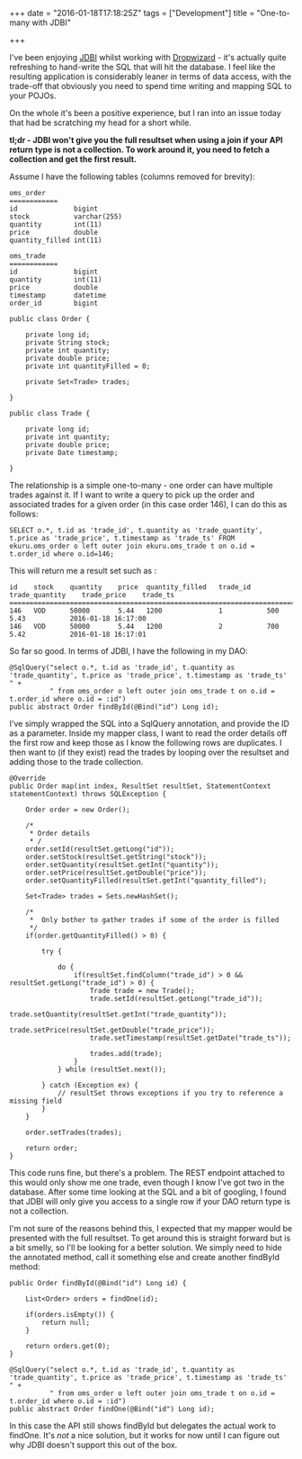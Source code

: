 +++
date = "2016-01-18T17:18:25Z"
tags = ["Development"]
title = "One-to-many with JDBI"

+++

I've been enjoying [JDBI](http://jdbi.org/) whilst working with [Dropwizard](http://www.dropwizard.io/0.9.1/docs/) - it's actually quite refreshing to hand-write the SQL that will hit the database.  I feel like the resulting application is considerably leaner in terms of data access, with the trade-off that obviously you need to spend time writing and mapping SQL to your POJOs.

On the whole it's been a positive experience, but I ran into an issue today that had be scratching my head for a short while.

**tl;dr - JDBI won't give you the full resultset when using a join if your API return type is not a collection.  To work around it, you need to fetch a collection and get the first result.**

Assume I have the following tables (columns removed for brevity):

    oms_order
    ============
    id              bigint
    stock           varchar(255)
    quantity        int(11)
    price           double
    quantity_filled int(11)
    
    oms_trade
    ============
    id              bigint
    quantity        int(11)
    price           double
    timestamp       datetime
    order_id        bigint
    
    public class Order {
    
        private long id;
        private String stock;
        private int quantity;
        private double price;
        private int quantityFilled = 0;
        
        private Set<Trade> trades;
        
    }
    
    public class Trade {
        
        private long id;
        private int quantity;
        private double price;
        private Date timestamp;
        
    }
    
The relationship is a simple one-to-many - one order can have multiple trades against it.  If I want to write a query to pick up the order and associated trades for a given order (in this case order 146), I can do this as follows:

    SELECT o.*, t.id as 'trade_id', t.quantity as 'trade_quantity', t.price as 'trade_price', t.timestamp as 'trade_ts' FROM ekuru.oms_order o left outer join ekuru.oms_trade t on o.id = t.order_id where o.id=146;

This will return me a result set such as :

    id    stock    quantity    price  quantity_filled   trade_id    trade_quantity    trade_price    trade_ts
    ======================================================================================================================
    146   VOD      50000       5.44   1200              1           500               5.43           2016-01-18 16:17:00
    146   VOD      50000       5.44   1200              2           700               5.42           2016-01-18 16:17:01
    
So far so good.  In terms of JDBI, I have the following in my DAO:

    @SqlQuery("select o.*, t.id as 'trade_id', t.quantity as 'trade_quantity', t.price as 'trade_price', t.timestamp as 'trade_ts' " +
              " from oms_order o left outer join oms_trade t on o.id = t.order_id where o.id = :id")
    public abstract Order findById(@Bind("id") Long id);
    
I've simply wrapped the SQL into a SqlQuery annotation, and provide the ID as a parameter.  Inside my mapper class, I want to read the order details off the first row and keep those as I know the following rows are duplicates.  I then want to (if they exist) read the trades by looping over the resultset and adding those to the trade collection.

    @Override
    public Order map(int index, ResultSet resultSet, StatementContext statementContext) throws SQLException {
    
        Order order = new Order();
        
        /*
         * Order details
         * /
        order.setId(resultSet.getLong("id"));
        order.setStock(resultSet.getString("stock"));
        order.setQuantity(resultSet.getInt("quantity"));
        order.setPrice(resultSet.getDouble("price"));
        order.setQuantityFilled(resultSet.getInt("quantity_filled");
        
        Set<Trade> trades = Sets.newHashSet();
        
        /*
         *  Only bother to gather trades if some of the order is filled
         */
        if(order.getQuantityFilled() > 0) {
        
            try {
            
                do {
                    if(resultSet.findColumn("trade_id") > 0 && resultSet.getLong("trade_id") > 0) {
                        Trade trade = new Trade();
                        trade.setId(resultSet.getLong("trade_id"));
                        trade.setQuantity(resultSet.getInt("trade_quantity"));
                        trade.setPrice(resultSet.getDouble("trade_price"));
                        trade.setTimestamp(resultSet.getDate("trade_ts"));

                        trades.add(trade);
                    }
                } while (resultSet.next());
                
            } catch (Exception ex) {
                // resultSet throws exceptions if you try to reference a missing field
            }
        }
        
        order.setTrades(trades);
        
        return order;
    }
    
This code runs fine, but there's a problem.  The REST endpoint attached to this would only show me one trade, even though I know I've got two in the database.  After some time looking at the SQL and a bit of googling, I found that JDBI will only give you access to a single row if your DAO return type is not a collection.

I'm not sure of the reasons behind this, I expected that my mapper would be presented with the full resultset.  To get around this is straight forward but is a bit smelly, so I'll be looking for a better solution.  We simply need to hide the annotated method, call it something else and create another findById method:

    public Order findById(@Bind("id") Long id) {
    
        List<Order> orders = findOne(id);
        
        if(orders.isEmpty()) {
            return null;
        }
        
        return orders.get(0);
    }
    
    @SqlQuery("select o.*, t.id as 'trade_id', t.quantity as 'trade_quantity', t.price as 'trade_price', t.timestamp as 'trade_ts' " +
              " from oms_order o left outer join oms_trade t on o.id = t.order_id where o.id = :id")
    public abstract Order findOne(@Bind("id") Long id);
    
In this case the API still shows findById but delegates the actual work to findOne.  It's *not* a nice solution, but it works for now until I can figure out why JDBI doesn't support this out of the box.